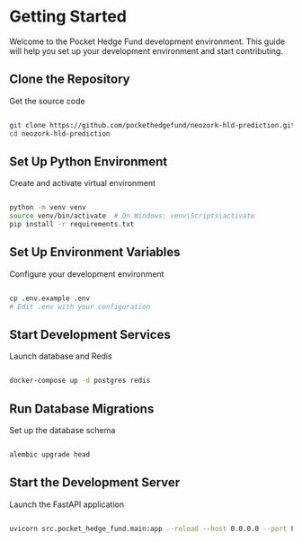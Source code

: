 # Getting Started

Welcome to the Pocket Hedge Fund development environment. This guide will help you set up your development environment and start contributing.

## Clone the Repository

Get the source code

```bash

git clone https://github.com/pockethedgefund/neozork-hld-prediction.git
cd neozork-hld-prediction

```

## Set Up Python Environment

Create and activate virtual environment

```bash

python -m venv venv
source venv/bin/activate  # On Windows: venv\Scripts\activate
pip install -r requirements.txt

```

## Set Up Environment Variables

Configure your development environment

```bash

cp .env.example .env
# Edit .env with your configuration

```

## Start Development Services

Launch database and Redis

```bash

docker-compose up -d postgres redis

```

## Run Database Migrations

Set up the database schema

```bash

alembic upgrade head

```

## Start the Development Server

Launch the FastAPI application

```bash

uvicorn src.pocket_hedge_fund.main:app --reload --host 0.0.0.0 --port 8000

```

